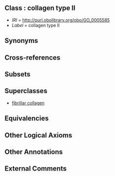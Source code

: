 
## Class : collagen type II

 * *IRI* = http://purl.obolibrary.org/obo/GO_0005585
 * *Label* = collagen type II

## Synonyms


## Cross-references


## Subsets


## Superclasses

 * [fibrillar collagen](../../GO/83/GO_0005583.md)

## Equivalencies


## Other Logical Axioms


## Other Annotations


## External Comments

